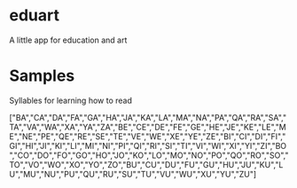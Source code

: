 # eduart
A little app for education and art


# Samples

Syllables for learning how to read

["BA","CA","DA","FA","GA","HA","JA","KA","LA","MA","NA","PA","QA","RA","SA","TA","VA","WA","XA","YA","ZA","BE","CE","DE","FE","GE","HE","JE","KE","LE","ME","NE","PE","QE","RE","SE","TE","VE","WE","XE","YE","ZE","BI","CI","DI","FI","GI","HI","JI","KI","LI","MI","NI","PI","QI","RI","SI","TI","VI","WI","XI","YI","ZI","BO","CO","DO","FO","GO","HO","JO","KO","LO","MO","NO","PO","QO","RO","SO","TO","VO","WO","XO","YO","ZO","BU","CU","DU","FU","GU","HU","JU","KU","LU","MU","NU","PU","QU","RU","SU","TU","VU","WU","XU","YU","ZU"]